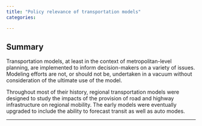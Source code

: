 ```yaml
---
title: "Policy relevance of transportation models"
categories:

---
```


Summary
-------

Transportation models, at least in the context of metropolitan-level planning, are implemented to inform decision-makers on a variety of issues. Modeling efforts are not, or should not be, undertaken in a vacuum without consideration of the ultimate use of the model.

Throughout most of their history, regional transportation models were designed to study the impacts of the provision of road and highway infrastructure on regional mobility. The early models were eventually upgraded to include the ability to forecast transit as well as auto modes.

------------------------------------------------------------------------

